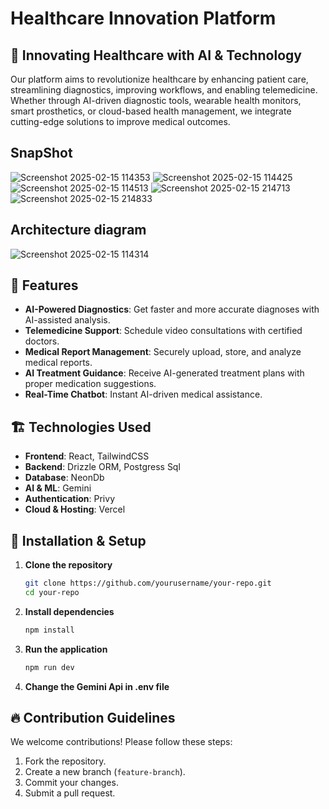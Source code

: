 
# Healthcare Innovation Platform

## 🚀 Innovating Healthcare with AI & Technology

Our platform aims to revolutionize healthcare by enhancing patient care, streamlining diagnostics, improving workflows, and enabling telemedicine. Whether through AI-driven diagnostic tools, wearable health monitors, smart prosthetics, or cloud-based health management, we integrate cutting-edge solutions to improve medical outcomes.

## SnapShot
![Screenshot 2025-02-15 114353](https://github.com/user-attachments/assets/825bfe53-0c03-4397-b372-f198c49613bd)
![Screenshot 2025-02-15 114425](https://github.com/user-attachments/assets/51be94c9-8193-4f3d-bb47-34c83ebd9496)
![Screenshot 2025-02-15 114513](https://github.com/user-attachments/assets/1c21cadb-ecb4-4791-abe0-e3c5af553b2b)
![Screenshot 2025-02-15 214713](https://github.com/user-attachments/assets/b591c320-e40c-4e65-a305-934664b809c9)
![Screenshot 2025-02-15 214833](https://github.com/user-attachments/assets/7f8aac49-0aee-4a8f-a199-e7d248d699ed)

## Architecture diagram
![Screenshot 2025-02-15 114314](https://github.com/user-attachments/assets/f705f714-b68e-4228-a131-55982a7608e8)



## 🌟 Features
- **AI-Powered Diagnostics**: Get faster and more accurate diagnoses with AI-assisted analysis.
- **Telemedicine Support**: Schedule video consultations with certified doctors.
- **Medical Report Management**: Securely upload, store, and analyze medical reports.
- **AI Treatment Guidance**: Receive AI-generated treatment plans with proper medication suggestions.
- **Real-Time Chatbot**: Instant AI-driven medical assistance.

## 🏗️ Technologies Used
- **Frontend**: React, TailwindCSS
- **Backend**: Drizzle ORM, Postgress Sql
- **Database**: NeonDb
- **AI & ML**: Gemini
- **Authentication**: Privy
- **Cloud & Hosting**: Vercel

## 📌 Installation & Setup
1. **Clone the repository**
   ```sh
   git clone https://github.com/yourusername/your-repo.git
   cd your-repo
   ```
2. **Install dependencies**
   ```sh
   npm install
   ```
3. **Run the application**
   ```sh
   npm run dev
   ```
4. **Change the Gemini Api in .env file**

## 🔥 Contribution Guidelines
We welcome contributions! Please follow these steps:
1. Fork the repository.
2. Create a new branch (`feature-branch`).
3. Commit your changes.
4. Submit a pull request.

